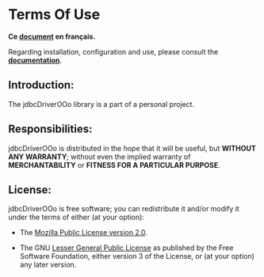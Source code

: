 # Terms Of Use

**Ce [document][1] en français.**

Regarding installation, configuration and use,
please consult the **[documentation][2]**.

## Introduction:

The jdbcDriverOOo library is a part of a personal project.

## Responsibilities:

jdbcDriverOOo is distributed in the hope that it will be useful,
but **WITHOUT ANY WARRANTY**; without even the implied warranty of
**MERCHANTABILITY** or **FITNESS FOR A PARTICULAR PURPOSE**.

## License:

jdbcDriverOOo is free software; you can redistribute it and/or
modify it under the terms of either (at your option):

- The [Mozilla Public License version 2.0][3].

- The GNU [Lesser General Public License][4] as published by the Free Software
Foundation, either version 3 of the License, or (at your option) any later version.

[1]: <https://prrvchr.github.io/jdbcDriverOOo/source/jdbcDriverOOo/registration/TermsOfUse_fr>
[2]: <https://prrvchr.github.io/jdbcDriverOOo/>
[3]: <http://mozilla.org/MPL/2.0/>
[4]: <http://www.gnu.org/licenses/lgpl-3.0.html>
